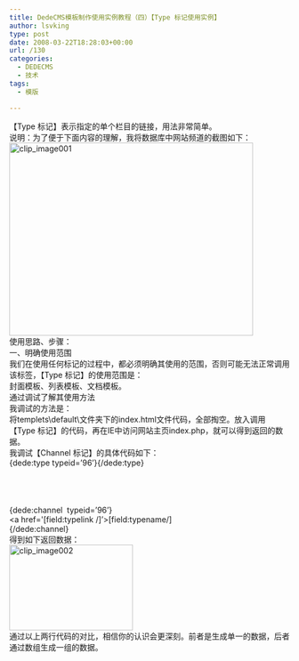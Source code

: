 ```yaml
---
title: DedeCMS模板制作使用实例教程（四）【Type 标记使用实例】
author: lsvking
type: post
date: 2008-03-22T18:28:03+00:00
url: /130
categories:
  - DEDECMS
  - 技术
tags:
  - 模版

---
```

【Type 标记】表示指定的单个栏目的链接，用法非常简单。   
说明：为了便于下面内容的理解，我将数据库中网站频道的截图如下：   
[<img style="border-right: 0px; border-top: 0px; border-left: 0px; border-bottom: 0px" height="347" alt="clip_image001" src="http://lsvking.github.iot/wp-content/uploads/2008/03/windowslivewriterdedecmstype-102f8clip-image001-thumb.gif" width="438" border="0" />][1]   
使用思路、步骤：   
一、明确使用范围   
我们在使用任何标记的过程中，都必须明确其使用的范围，否则可能无法正常调用该标签，【Type 标记】的使用范围是：   
封面模板、列表模板、文档模板。   
通过调试了解其使用方法   
我调试的方法是：   
将templets\default\文件夹下的index.html文件代码，全部掏空。放入调用【Type 标记】的代码，再在IE中访问网站主页index.php，就可以得到返回的数据。   
我调试【Channel 标记】的具体代码如下：   
{dede:type typeid=&#8217;96&#8217;}{/dede:type}   
<br />   
<br />   
{dede:channel&#160; typeid=&#8217;96&#8217;}   
<a href='[field:typelink /]&#8217;>[field:typename/]</a>   
{/dede:channel}   
得到如下返回数据：   
[<img style="border-right: 0px; border-top: 0px; border-left: 0px; border-bottom: 0px" height="154" alt="clip_image002" src="http://lsvking.github.iot/wp-content/uploads/2008/03/windowslivewriterdedecmstype-102f8clip-image002-thumb.gif" width="222" border="0" />][2]   
通过以上两行代码的对比，相信你的认识会更深刻。前者是生成单一的数据，后者通过数组生成一组的数据。

 [1]: http://lsvking.github.iot/wp-content/uploads/2008/03/windowslivewriterdedecmstype-102f8clip-image001-2.gif
 [2]: http://lsvking.github.iot/wp-content/uploads/2008/03/windowslivewriterdedecmstype-102f8clip-image002-2.gif